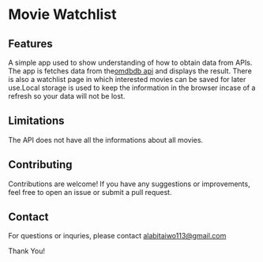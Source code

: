# Movie Watchlist
## Features
A simple app used to show understanding of how to obtain data from APIs. The app is fetches data from the<a href='https://www.omdbapi.com/' target="_blank">omdbdb api</a> and displays the result. There is also a watchlist page in which interested movies can be saved for later use.Local storage is used to keep the information in the browser incase of a refresh so your data will not be lost.

## Limitations
The API does not have all the informations about all movies.

## Contributing
Contributions are welcome! If you have any suggestions or improvements, feel free to open an issue or submit a pull request.

## Contact
For questions or inquries, please contact <a href="mailto:alabitaiwo113@gmail.com" target="_blank">alabitaiwo113@gmail.com<a>

Thank You!
 
